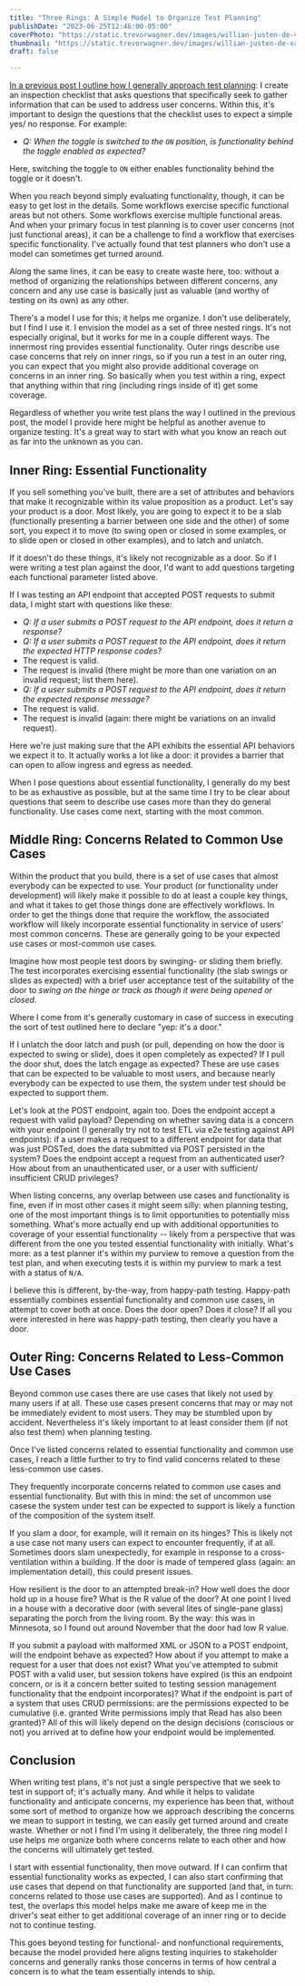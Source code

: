 ```yaml
---
title: "Three Rings: A Simple Model to Organize Test Planning"
publishDate: "2023-06-25T12:46:00-05:00"
coverPhoto: "https://static.trevorwagner.dev/images/willian-justen-de-vasconcellos-rM9V6BjNaKM-unsplash/1200x800.jpg"
thumbnail: "https://static.trevorwagner.dev/images/willian-justen-de-vasconcellos-rM9V6BjNaKM-unsplash/300x200.jpg"
draft: false

---
```


[In a previous post I outline how I generally approach test planning](/blog/posts/how-i-write-test-plans-for-new-functionality/): I create an inspection checklist that asks questions that specifically seek to gather information that can be used to address user concerns. Within this, it's important to design the questions that the checklist uses to expect a simple yes/ no response. For example:

- *Q: When the toggle is switched to the `ON` position, is functionality behind the toggle enabled as expected?*

Here, switching the toggle to `ON` either enables functionality behind the toggle or it doesn't.

When you reach beyond simply evaluating functionality, though, it can be easy to get lost in the details. Some workflows exercise specific functional areas but not others. Some workflows exercise multiple functional areas. And when your primary focus in test planning is to cover user concerns (not just functional areas), it can be a challenge to find a workflow that exercises specific functionality. I've actually found that test planners who don't use a model can sometimes get turned around.  

Along the same lines, it can be easy to create waste here, too: without a method of organizing the relationships between different concerns, any concern and any use case is basically just as valuable (and worthy of testing on its own) as any other.

There's a model I use for this; it helps me organize.  I don't use deliberately, but I find I use it. I envision the model as a set of three nested rings. It's not especially original, but it works for me in a couple different ways. The innermost ring provides essential functionality. Outer rings describe use case concerns that rely on inner rings, so if you run a test in an outer ring, you can expect that you might also provide additional coverage on concerns in an inner ring. So basically when you test within a ring, expect that anything within that ring (including rings inside of it) get some coverage.

Regardless of whether you write test plans the way I outlined in the previous post, the model I provide here might be helpful as another avenue to organize testing. It's a great way to start with what you know an reach out as far into the unknown as you can.

## Inner Ring: Essential Functionality

If you sell something you've built, there are a set of attributes and behaviors that make it recognizable within its value proposition as a product. Let's say your product is a door. Most likely, you are going to expect it to be a slab (functionally presenting a barrier between one side and the other) of some sort, you expect it to move (to swing open or closed in some examples, or to slide open or closed in other examples), and to latch and unlatch.

If it doesn't do these things, it's likely not recognizable as a door. So if I were writing a test plan against the door, I'd want to add questions targeting each functional parameter listed above.

If I was testing an API endpoint that accepted POST requests to submit data, I might start with questions like these:

- *Q: If a user submits a POST request to the API endpoint, does it return a response?*
- *Q: If a user submits a POST request to the API endpoint, does it return the expected HTTP response codes?*
 - The request is valid.
 - The request is invalid (there might be more than one variation on an invalid request; list them here).
- *Q: If a user submits a POST request to the API endpoint, does it return the expected response message?*
 - The request is valid.
 - The request is invalid (again: there might be variations on an invalid request).

Here we're just making sure that the API exhibits the essential API behaviors we expect it to. It actually works a lot like a door: it provides a barrier that can open to allow ingress and egress as needed.

When I pose questions about essential functionality, I generally do my best to be as exhaustive as possible, but at the same time I try to be clear about questions that seem to describe use cases more than they do general functionality. Use cases come next, starting with the most common.

## Middle Ring: Concerns Related to Common Use Cases

Within the product that you build, there is a set of use cases that almost everybody can be expected to use. Your product (or functionality under development) will likely make it possible to do at least a couple key things, and what it takes to get those things done are effectively workflows. In order to get the things done that require the workflow, the associated workflow will likely incorporate essential functionality in service of users' most common concerns. These are generally going to be your expected use cases or most-common use cases.

Imagine how most people test doors by swinging- or sliding them briefly. The test incorporates exercising essential functionality (the slab swings or slides as expected) with a brief user acceptance test of the suitability of the door to *swing on the hinge or track as though it were being opened or closed*.

Where I come from it's generally customary in case of success in executing the sort of test outlined here to declare "yep: it's a door."

If I unlatch the door latch and push (or pull, depending on how the door is expected to swing or slide), does it open completely as expected? If I pull the door shut, does the latch engage as expected? These are use cases that can be expected to be valuable to most users, and because nearly everybody can be expected to use them, the system under test should be expected to support them.

Let's look at the POST endpoint, again too. Does the endpoint accept a request with valid payload? Depending on whether saving data is a concern with your endpoint (I generally try not to test ETL via e2e testing against API endpoints): if a user makes a request to a different endpoint for data that was just POSTed, does the data submitted via POST persisted in the system? Does the endpoint accept a request from an authenticated user? How about from an unauthenticated user, or a user with sufficient/ insufficient CRUD privileges?

When listing concerns, any overlap between use cases and functionality is fine, even if in most other cases it might seem silly: when planning testing, one of the most important things is to limit opportunities to potentially miss something. What's more actually end up with additional opportunities to coverage of your essential functionality -- likely from a perspective that was different from the one you tested essential functionality with initially. What's more: as a test planner it's within my purview to remove a question from the test plan, and when executing tests it is within my purview to mark a test with a status of `N/A`.

I believe this is different, by-the-way, from happy-path testing. Happy-path essentially combines essential functionality and common use cases, in attempt to cover both at once. Does the door open? Does it close? If all you were interested in here was happy-path testing, then clearly you have a door.

## Outer Ring: Concerns Related to Less-Common Use Cases

Beyond common use cases there are use cases that likely not used by many users if at all. These use cases present concerns that may or may not be immediately evident to most users. They may be stumbled upon by accident. Nevertheless it's likely important to at least consider them (if not also test them) when planning testing.

Once I've listed concerns related to essential functionality and common use cases, I reach a little further to try to find valid concerns related to these less-common use cases.

They frequently incorporate concerns related to common use cases and essential functionality. But with this in mind: the set of uncommon use casese the system under test can be expected to support is likely a function of the composition of the system itself.

If you slam a door, for example, will it remain on its hinges? This is likely not a use case not many users can expect to encounter frequently, if at all. Sometimes doors slam unexpectedly, for example in response to a cross-ventilation within a building. If the door is made of tempered glass (again: an implementation detail), this could present issues.

How resilient is the door to an attempted break-in? How well does the door hold up in a house fire? What is the R value of the door? At one point I lived in a house with a decorative door (with several lites of single-pane glass) separating the porch from the living room. By the way: this was in Minnesota, so I found out around November that the door had low R value.

If you submit a payload with malformed XML or JSON to a POST endpoint, will the endpoint behave as expected? How about if you attempt to make a request for a user that does not exist? What you've attempted to submit POST with a valid user, but session tokens have expired (is this an endpoint concern, or is it a concern better suited to testing session management functionality that the endpoint incorporates)? What if the endpoint is part of a system that uses CRUD permissions: are the permissions expected to be cumulative (i.e. granted Write permissions imply that Read has also been granted)? All of this will likely depend on the design decisions (conscious or not) you arrived at to define how your endpoint would be implemented.

## Conclusion

When writing test plans, it's not just a single perspective that we seek to test in support of; it's actually many. And while it helps to validate functionality and anticipate concerns, my experience has been that, without some sort of method to organize how we approach describing the concerns we mean to support in testing, we can easily get turned around and create waste. Whether or not I find I'm using it deliberately, the three ring model I use helps me organize both where concerns relate to each other and how the concerns will ultimately get tested.

I start with essential functionality, then move outward. If I can confirm that essential functionality works as expected, I can also start confirming that use cases that depend on that functionality are supported (and that, in turn: concerns related to those use cases are supported).  And as I continue to test, the overlaps this model helps make me aware of keep me in the driver's seat either to get additional coverage of an inner ring or to decide not to continue testing.

This goes beyond testing for functional- and nonfunctional requirements, because the model provided here aligns testing inquiries to stakeholder concerns and generally ranks those concerns in terms of how central a concern is to what the team essentially intends to ship.
